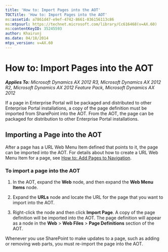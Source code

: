 ```yaml
---
title: 'How to: Import Pages into the AOT'
TOCTitle: 'How to: Import Pages into the AOT'
ms:assetid: a7861d47-e9ef-4742-8661-036156113c86
ms:mtpsurl: https://technet.microsoft.com/library/Cc616468(v=AX.60)
ms:contentKeyID: 35245593
author: Khairunj
ms.date: 04/18/2014
mtps_version: v=AX.60
---
```


# How to: Import Pages into the AOT 


_**Applies To:** Microsoft Dynamics AX 2012 R3, Microsoft Dynamics AX 2012 R2, Microsoft Dynamics AX 2012 Feature Pack, Microsoft Dynamics AX 2012_

If a page in Enterprise Portal will be packaged and distributed to other Enterprise Portal installations, a copy of the page definition must be imported from SharePoint into the AOT. From the AOT, the page can be packaged for distribution to other Enterprise Portal installations.

## Importing a Page into the AOT

After a page has a URL Web Menu Item defined that points to it, the page can be imported into the AOT. For details about how to create a URL Web Menu Item for a page, see [How to: Add Pages to Navigation](https://technet.microsoft.com/library/cc600786\(v=ax.60\)).

### To import a page into the AOT

1.  In the AOT, expand the **Web** node, and then expand the **Web Menu Items** node.

2.  Expand the **URLs** node and locate the URL for the page that you want to import into the AOT.

3.  Right-click the node and then click **Import Page**. A copy of the page definition will be imported into the AOT. The page definition will appear as a node in the **Web** \> **Web Files** \> **Page Definitions** section of the AOT.

Whenever you use SharePoint to make updates to a page, such as adding or removing web parts, you must re-import the page into the AOT.

  


